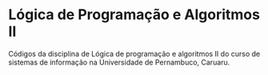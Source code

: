 # Lógica de Programação e Algoritmos II
Códigos da disciplina de Lógica de programação e algoritmos II do curso de sistemas de informação na Universidade de Pernambuco, Caruaru.

